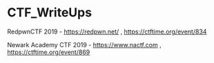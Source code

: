 # CTF_WriteUps

RedpwnCTF 2019            -   https://redpwn.net/ ,  https://ctftime.org/event/834

Newark Academy CTF 2019   -   https://www.nactf.com , https://ctftime.org/event/869
